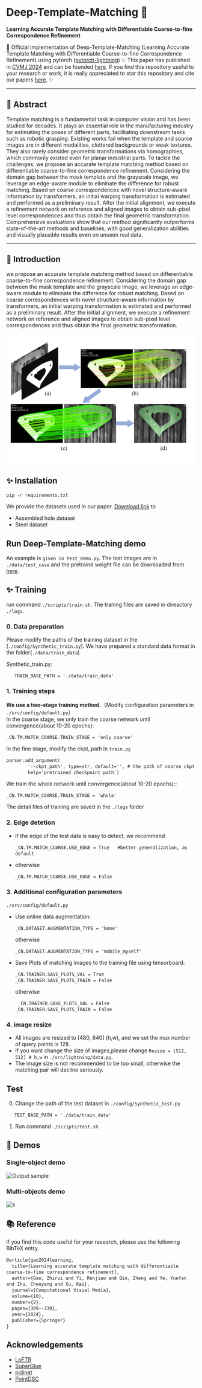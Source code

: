 # Deep-Template-Matching 🌟  
**Learning Accurate Template Matching with Differentiable Coarse-to-fine Correspondence Refinement**

🚀 Official implementation of Deep-Template-Matching (Learning Accurate Template Matching with Differentiable Coarse-to-fine Correspondence Refinement) using pytorch ([pytorch-lightning](https://github.com/Lightning-AI/lightning))
✨ This paper has published in [CVMJ 2024](https://www.springer.com/journal/41095) and can be founded [here](https://link.springer.com/article/10.1007/s41095-023-0333-9). If you find this repository useful to your research or work, it is really appreciated to star this repository and cite our papers [here](#Reference). :sparkles:

---

## 🎯 Abstract  
Template matching is a fundamental task in computer vision and has been studied for decades. It plays an essential role in the manufacturing industry for estimating the poses of different parts, facilitating downstream tasks such as robotic grasping. Existing works fail when the template and source images are in different modalities, cluttered backgrounds or weak textures. They also rarely consider geometric transformations via homographies, which commonly existed even for planar industrial parts. To tackle the challenges, we propose an accurate template matching method based on differentiable coarse-to-fine correspondence refinement. Considering the domain gap between the mask template and the grayscale image, we leverage an edge-aware module to eliminate the difference for robust matching. Based on coarse correspondences with novel structure-aware information by transformers, an initial warping transformation is estimated and performed as a preliminary result. After the initial alignment, we execute a refinement network on reference and aligned images to obtain sub-pixel level correspondences and thus obtain the final geometric transformation. Comprehensive evaluations show that our method significantly outperforms state-of-the-art methods and baselines, with good generalization abilities and visually plausible results even on unseen real data.

---

## 🔑 Introduction
we propose an accurate template matching method based on differentiable coarse-to-fine correspondence refinement. Considering the domain gap between the mask template and the grayscale image, we leverage an edge-aware module to eliminate the difference for robust matching. Based on coarse correspondences with novel structure-aware information by transformers, an initial warping transformation is estimated and performed as a preliminary result. After the initial alignment, we execute a refinement network on reference and aligned images to obtain sub-pixel level correspondences and thus obtain the final geometric transformation. 

![image](https://github.com/zhirui-gao/Deep-Template-Matching/blob/master/teaser.png)


## ✨ Installation
```
pip -r requirements.txt
```

We provide the datasets used in our paper. [Download link](https://drive.google.com/drive/folders/1Mu9QdnM5WsLccFp0Ygf7ES7mLV-64wRL?usp=sharing) to
- Assembled hole dataset
- Steel dataset

## Run Deep-Template-Matching demo
An example is ```given in test_demo.py```.
The test images are in ```./data/test_case``` and the pretraind weight file can be downloaded from [here](https://drive.google.com/file/d/1__Az9VqbLy28TAosnHpNJJLrQEGQ4pAJ/view?usp=drive_link).




## ✨ Training
run command ```./scripts/train.sh```. The traning files are saved in direactory ```./logs```.
### 0. Data preparation
Please modify the paths of the training dataset  in the (```./config/Synthetic_train.py```). 
We have prepared a standard data format in the folder(```./data/train_data```)
  
Synthetic_train.py:
 ```angular2html  
    TRAIN_BASE_PATH = './data/train_data'
 ```


### 1. Training steps
**We use a two-stage training method.**（Modify configuration parameters in ```./src/config/default.py```）  
In the coarse stage, we only train the coarse network until convergence(about 10-20 epochs):
```angular2html
_CN.TM.MATCH_COARSE.TRAIN_STAGE = 'only_coarse'
```
In the fine stage,  modify  the ckpt_path in ```train.py```
```angular2html
parser.add_argument(
        '--ckpt_path', type=str, default='', # the path of coarse ckpt
        help='pretrained checkpoint path')
```

 We train the whole network until convergence(about 10-20 epochs)::
```angular2html
_CN.TM.MATCH_COARSE.TRAIN_STAGE = 'whole'
```
The detail files of training are saved in the ```./logs``` folder

### 2. Edge detetion 
- If the edge of the test data is easy to detect, we recommend
    ```angular2html
    _CN.TM.MATCH_COARSE.USE_EDGE = True   #better generalization, as default
    ```
- otherwise
    ```angular2html
    _CN.TM.MATCH_COARSE.USE_EDGE = False
    ```

### 3. Additional configuration parameters 
```./src/config/default.py```
- Use online data augmentation:
    ```angular2html
    _CN.DATASET.AUGMENTATION_TYPE = 'None'
    ```
    otherwise
    ```angular2html
    _CN.DATASET.AUGMENTATION_TYPE = 'mobile_myself'
    ```
- Save Plots of matching images to the training file using tensorboard:
    ```angular2html
    _CN.TRAINER.SAVE_PLOTS_VAL = True
    _CN.TRAINER.SAVE_PLOTS_TRAIN = False
    ```
    otherwise
    ```angular2html
     _CN.TRAINER.SAVE_PLOTS_VAL = False
    _CN.TRAINER.SAVE_PLOTS_TRAIN = False
    ```

### 4. image resize
- All images are resized to [480, 640] (h,w), and we set the max number of query points is 128.
- If you want change the size of images,please change ```Resize = [512, 512] # h,w``` in ```./src/lightning/data.py```.
- The image size is not recommended to be too small, otherwise the matching pair will decline seriously.


## Test
0. Change the path of the test dataset in ```./config/Synthetic_test.py```
 ```angular2html  
    TEST_BASE_PATH = './data/train_data'
 ```
1. Run command ```./scripts/test.sh```

## 🚀 Demos

### Single-object demo

![Output sample](https://github.com/zhirui-gao/Deep-Template-Matching/blob/master/single_object.gif)

### Multi-objects demo
![s](https://github.com/zhirui-gao/Deep-Template-Matching/blob/master/multi_object.gif)

## 📚 Reference 
If you find this code useful for your research, please use the following BibTeX entry.
```
@article{gao2024learning,
  title={Learning accurate template matching with differentiable coarse-to-fine correspondence refinement},
  author={Gao, Zhirui and Yi, Renjiao and Qin, Zheng and Ye, Yunfan and Zhu, Chenyang and Xu, Kai},
  journal={Computational Visual Media},
  volume={10},
  number={2},
  pages={309--330},
  year={2024},
  publisher={Springer}
}
```

## Acknowledgements
- [LoFTR](https://github.com/zju3dv/LoFTR)  
- [SuperGlue](https://github.com/magicleap/SuperGluePretrainedNetwork)
- [pidinet](https://github.com/zhuoinoulu/pidinet)
- [PointDSC](https://github.com/XuyangBai/PointDSC)
